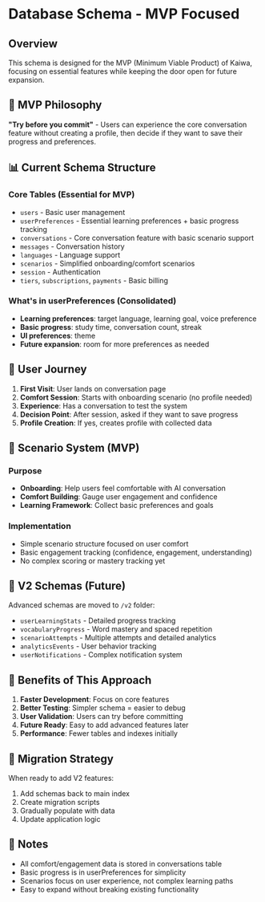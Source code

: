# Database Schema - MVP Focused

## Overview

This schema is designed for the MVP (Minimum Viable Product) of Kaiwa, focusing on essential features while keeping the door open for future expansion.

## 🎯 MVP Philosophy

**"Try before you commit"** - Users can experience the core conversation feature without creating a profile, then decide if they want to save their progress and preferences.

## 📊 Current Schema Structure

### Core Tables (Essential for MVP)

- `users` - Basic user management
- `userPreferences` - Essential learning preferences + basic progress tracking
- `conversations` - Core conversation feature with basic scenario support
- `messages` - Conversation history
- `languages` - Language support
- `scenarios` - Simplified onboarding/comfort scenarios
- `session` - Authentication
- `tiers`, `subscriptions`, `payments` - Basic billing

### What's in userPreferences (Consolidated)

- **Learning preferences**: target language, learning goal, voice preference
- **Basic progress**: study time, conversation count, streak
- **UI preferences**: theme
- **Future expansion**: room for more preferences as needed

## 🚀 User Journey

1. **First Visit**: User lands on conversation page
2. **Comfort Session**: Starts with onboarding scenario (no profile needed)
3. **Experience**: Has a conversation to test the system
4. **Decision Point**: After session, asked if they want to save progress
5. **Profile Creation**: If yes, creates profile with collected data

## 🔄 Scenario System (MVP)

### Purpose

- **Onboarding**: Help users feel comfortable with AI conversation
- **Comfort Building**: Gauge user engagement and confidence
- **Learning Framework**: Collect basic preferences and goals

### Implementation

- Simple scenario structure focused on user comfort
- Basic engagement tracking (confidence, engagement, understanding)
- No complex scoring or mastery tracking yet

## 📁 V2 Schemas (Future)

Advanced schemas are moved to `/v2` folder:

- `userLearningStats` - Detailed progress tracking
- `vocabularyProgress` - Word mastery and spaced repetition
- `scenarioAttempts` - Multiple attempts and detailed analytics
- `analyticsEvents` - User behavior tracking
- `userNotifications` - Complex notification system

## 🎯 Benefits of This Approach

1. **Faster Development**: Focus on core features
2. **Better Testing**: Simpler schema = easier to debug
3. **User Validation**: Users can try before committing
4. **Future Ready**: Easy to add advanced features later
5. **Performance**: Fewer tables and indexes initially

## 🔧 Migration Strategy

When ready to add V2 features:

1. Add schemas back to main index
2. Create migration scripts
3. Gradually populate with data
4. Update application logic

## 📝 Notes

- All comfort/engagement data is stored in conversations table
- Basic progress is in userPreferences for simplicity
- Scenarios focus on user experience, not complex learning paths
- Easy to expand without breaking existing functionality
